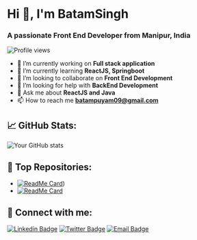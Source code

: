 # Hi 👋, I'm **BatamSingh**
### A passionate **Front End Developer** from **Manipur, India**

![Profile views](https://komarev.com/ghpvc/?username=batamsing&label=Profile%20views&color=0e75b6&style=flat)

- 🔭 I’m currently working on **Full stack application**
- 🌱 I’m currently learning **ReactJS, Springboot**
- 👯 I’m looking to collaborate on **Front End Development**
- 🤔 I’m looking for help with **BackEnd Development**
- 💬 Ask me about **ReactJS and Java**
- 📫 How to reach me **batampuyam09@gmail.com**


## 📈 GitHub Stats:
![Your GitHub stats](https://github-readme-stats.vercel.app/api?username=batamsing&show_icons=true&hide_border=true)

## 🌟 Top Repositories:
- [![ReadMe Card](https://github-readme-stats.vercel.app/api/pin/?username=batamsing&repo=everywhere-notes)](https://github.com/batamsing/everywhere-notes))
- [![ReadMe Card](https://github-readme-stats.vercel.app/api/pin/?username=batamsing&repo=batamsingh-recipe)](https://github.com/batamsing/batamsingh-recipe)

## 🔗 Connect with me:
[![Linkedin Badge](https://img.shields.io/badge/-LinkedIn-blue?style=flat-square&logo=Linkedin&logoColor=white&link=https://www.linkedin.com/in/batamsingh/)](https://www.linkedin.com/in/batamsingh/)
[![Twitter Badge](https://img.shields.io/badge/-Twitter-blue?style=flat-square&logo=Twitter&logoColor=white&link=https://twitter.com/PuyamBatam)](https://twitter.com/PuyamBatam)
[![Email Badge](https://img.shields.io/badge/-Email-c14438?style=flat-square&logo=Gmail&logoColor=white&link=mailto:batampuyam09@gmail.com)](mailto:batampuyam09@gmail.com)
